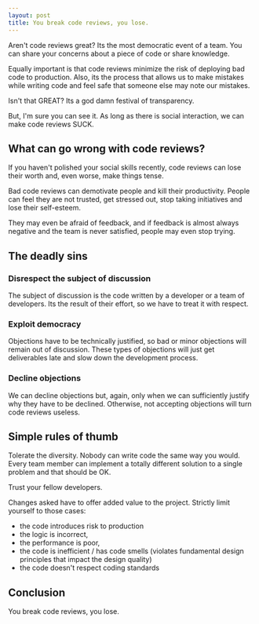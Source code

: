 ```yaml
---
layout: post
title: You break code reviews, you lose.
---
```


Aren't code reviews great? Its the most democratic event of a team.
You can share your concerns about a piece of code or share knowledge.

Equally important is that code reviews minimize the risk of deploying bad code to
production. Also, its the process that allows us to make mistakes while writing
code  and feel safe that someone else may note our mistakes.

Isn't that GREAT? Its a god damn festival of transparency.

But, I'm sure you can see it. As long as there is social interaction, we can make
code reviews SUCK.

## What can go wrong with code reviews?

If you haven't polished your social skills recently, code reviews can lose their
worth and, even worse, make things tense.

Bad code reviews can demotivate people and kill their productivity. People can feel
they are not trusted, get stressed out, stop taking initiatives and lose their
self-esteem.

They may even be afraid of feedback, and if feedback is almost always negative and
the team is never satisfied, people may even stop trying.

## The deadly sins

### Disrespect the subject of discussion

The subject of discussion is the code written by a developer or a team of developers.
Its the result of their effort, so we have to treat it with respect.

### Exploit democracy

Objections have to be technically justified, so bad or minor objections will remain
out of discussion. These types of objections will just get deliverables late and
slow down the development process.

### Decline objections

We can decline objections but, again, only when we can sufficiently justify why they
have to be declined. Otherwise, not accepting objections will turn code reviews useless.

## Simple rules of thumb

Tolerate the diversity. Nobody can write code the same way you would. Every team member
can implement a totally different solution to a single problem and that should be OK.

Trust your fellow developers.

Changes asked have to offer added value to the project. Strictly limit yourself to
those cases:

- the code introduces risk to production
- the logic is incorrect,
- the performance is poor,
- the code is inefficient / has code smells (violates fundamental design principles
  that impact the design quality)
- the code doesn't respect coding standards

## Conclusion

You break code reviews, you lose.
